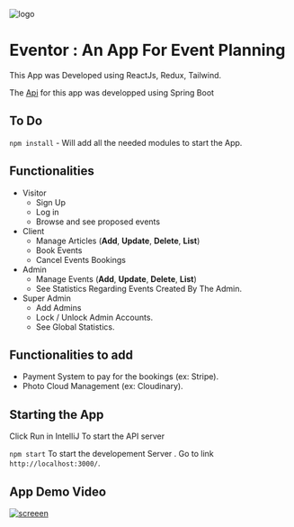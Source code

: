 ![logo](https://user-images.githubusercontent.com/23432615/138572270-277cb753-8cc9-4041-83bb-9de8557d8d20.png)
# Eventor : An App For Event Planning
This App was Developed using ReactJs, Redux, Tailwind.

The [Api](https://github.com/anascheriet/EventManagement_Backend_SpringBoot) for this app was developped using Spring Boot

## To Do
`npm install` - Will add all the needed modules to start the App.

## Functionalities
- Visitor
  - Sign Up
  - Log in
  - Browse and see proposed events
- Client
  - Manage Articles (**Add**, **Update**, **Delete**, **List**)
  - Book Events
  - Cancel Events Bookings
- Admin
  - Manage Events (**Add**, **Update**, **Delete**, **List**)
  - See Statistics Regarding Events Created By The Admin.
- Super Admin
  - Add Admins
  - Lock / Unlock Admin Accounts.
  - See Global Statistics.
 ## Functionalities to add
- Payment System to pay for the bookings (ex: Stripe).
- Photo Cloud Management (ex: Cloudinary).

## Starting the App

Click Run in IntelliJ To start the API server

`npm start` To start the developement Server . Go to link `http://localhost:3000/`.

## App Demo Video
[![screeen](https://user-images.githubusercontent.com/23432615/87678934-d7951d00-c77b-11ea-9f2a-c50ce412ec06.png)](https://youtu.be/eoXdW1Jo-Y8)

